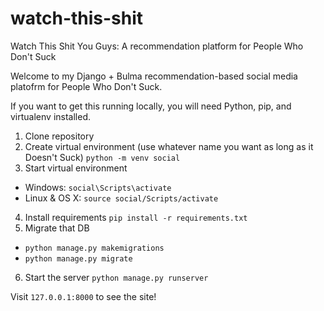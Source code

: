 # watch-this-shit
Watch This Shit You Guys: A recommendation platform for People Who Don't Suck

Welcome to my Django + Bulma recommendation-based social media platofrm for People Who Don't Suck. 

If you want to get this running locally, you will need Python, pip, and virtualenv installed.

1. Clone repository
2. Create virtual environment (use whatever name you want as long as it Doesn't Suck)
  `python -m venv social`
3. Start virtual environment
  - Windows: `social\Scripts\activate`
  - Linux & OS X: `source social/Scripts/activate`
4. Install requirements
  `pip install -r requirements.txt`
5. Migrate that DB
  - `python manage.py makemigrations`
  - `python manage.py migrate`
6. Start the server
  `python manage.py runserver`
  
Visit `127.0.0.1:8000` to see the site!
